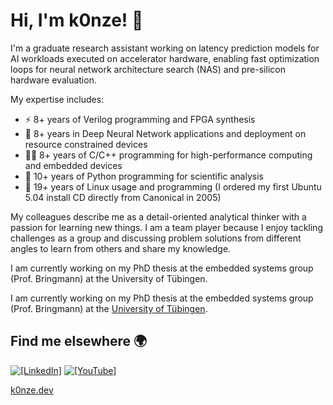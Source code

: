 # Hi, I'm k0nze! 👋

I'm a graduate research assistant working on latency prediction models for AI workloads executed on accelerator hardware, enabling fast optimization loops for neural network architecture search (NAS) and pre-silicon hardware evaluation. 

My expertise includes:
- ⚡ 8+ years of Verilog programming and FPGA synthesis
- 🤖 8+ years in Deep Neural Network applications and deployment on resource constrained devices
- 👨‍💻 8+ years of C/C++ programming for high-performance computing and embedded devices
- 🐍 10+ years of Python programming for scientific analysis
- 🐧 19+ years of Linux usage and programming (I ordered my first Ubuntu 5.04 install CD directly from Canonical in 2005)  

My colleagues describe me as a detail-oriented analytical thinker with a passion for learning new things. I am a team player because I enjoy tackling challenges as a group and discussing problem solutions from different angles to learn from others and share my knowledge.

I am currently working on my PhD thesis at the embedded systems group (Prof. Bringmann) at the University of Tübingen.

I am currently working on my PhD thesis at the embedded systems group (Prof. Bringmann) at the [University of Tübingen](https://github.com/ekut-es).

## Find me elsewhere 🌍

[![`[LinkedIn]`](https://img.shields.io/badge/LinkedIn-blue?style=flat&logo=linkedin&labelColor=blue)](https://www.linkedin.com/in/konstantin-luebeck/)
[![`[YouTube]`](https://img.shields.io/badge/-k0nze%20builds-ff0000?logo=youtube&logoColor=white)](https://www.youtube.com/channel/UC3_SywgWxpEBIoKawK2E3MA) 

[k0nze.dev](https://k0nze.dev)
